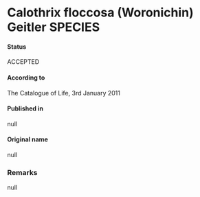 # Calothrix floccosa (Woronichin) Geitler SPECIES

#### Status
ACCEPTED

#### According to
The Catalogue of Life, 3rd January 2011

#### Published in
null

#### Original name
null

### Remarks
null